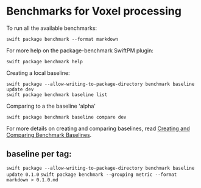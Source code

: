 # Benchmarks for Voxel processing

To run all the available benchmarks:

    swift package benchmark --format markdown

For more help on the package-benchmark SwiftPM plugin:

    swift package benchmark help

Creating a local baseline:

    swift package --allow-writing-to-package-directory benchmark baseline update dev
    swift package benchmark baseline list

Comparing to a the baseline 'alpha'

    swift package benchmark baseline compare dev

For more details on creating and comparing baselines, read [Creating and Comparing Benchmark Baselines](https://swiftpackageindex.com/ordo-one/package-benchmark/main/documentation/benchmark/creatingandcomparingbaselines).

## baseline per tag:

`swift package --allow-writing-to-package-directory benchmark baseline update 0.1.0`
`swift package benchmark --grouping metric --format markdown > 0.1.0.md`


